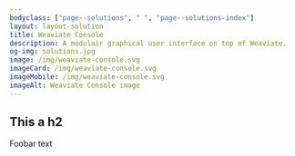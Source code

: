 ```yaml
---
bodyclass: ["page--solutions", " ", "page--solutions-index"]
layout: layout-solution
title: Weaviate Console
description: A modulair graphical user interface on top of Weaviate.
og-img: solutions.jpg
image: /img/weaviate-console.svg
imageCard: /img/weaviate-console.svg
imageMobile: /img/weaviate-console.svg
imageAlt: Weaviate Console image
---
```


## This a h2

Foobar text